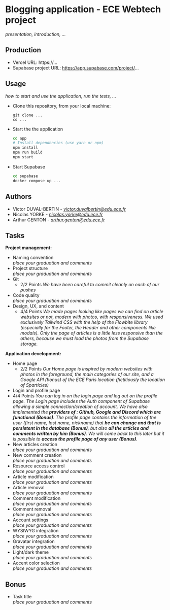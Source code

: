 
# Blogging application - ECE Webtech project

*presentation, introduction, ...*

## Production 

- Vercel URL: https://...
- Supabase project URL: https://app.supabase.com/project/...

## Usage

*how to start and use the application, run the tests, ...*

* Clone this repository, from your local machine:
  ```
  git clone ...
  cd ...
  ```
* Start the the application
  ```bash
  cd app
  # Install dependencies (use yarn or npm)
  npm install
  npm run build
  npm start
  ```
* Start Supabase
  ```bash
  cd supabase
  docker compose up ...
  ```

## Authors

- Victor DUVAL-BERTIN - *victor.duvalbertin@edu.ece.fr*
- Nicolas YORKE - *nicolas.yorke@edu.ece.fr*
- Arthur GENTON - *arthur.genton@edu.ece.fr*

## Tasks
  
**Project management:**

* Naming convention   
  *place your graduation and comments*
* Project structure   
  *place your graduation and comments*
* Git   
  * 2/2 Points
  *We have been careful to commit cleanly on each of our pushes*  
* Code quality   
  *place your graduation and comments*
* Design, UX, and content   
  * 4/4 Points
  *We made pages looking like pages we can find on article websites or not, modern with photos, with responsiveness. We used exclusively Tailwind CSS with the help of the Flowbite library (especially for the Footer, the Header and other components like modals). Only the page of articles is a little less responsive than the others, because we must load the photos from the Supabase storage.*

**Application development:**

* Home page   
  * 2/2 Points
  *Our Home page is inspired by modern websites with photos in the foreground, the main categories of our site, and a Google API (bonus) of the ECE Paris location (fictitiously the location of Sparticles)*
* Login and profile page   
* 4/4 Points
  *You can log in on the login page and log out on the profile page. The Login page includes the Auth component of Supabase allowing a simple connection/creation of account. We have also implemented the **providers of : Github, Google and Discord which are functional (Bonus)**. The profile page contains the information of the user (first name, last name, nickname) that **he can change and that is persistent in the database (Bonus)**, but also **all the articles and comments written by him (Bonus)**. We will come back to this later but it is possible to **access the profile page of any user (Bonus)**.*
* New articles creation   
  *place your graduation and comments*
* New comment creation   
  *place your graduation and comments*
* Resource access control   
  *place your graduation and comments*
* Article modification   
  *place your graduation and comments*
* Article removal   
  *place your graduation and comments*
* Comment modification   
  *place your graduation and comments*
* Comment removal   
  *place your graduation and comments*
* Account settings   
  *place your graduation and comments*
* WYSIWYG integration   
  *place your graduation and comments*
* Gravatar integration   
  *place your graduation and comments*
* Light/dark theme   
  *place your graduation and comments*
* Accent color selection   
  *place your graduation and comments*

## Bonus

* Task title   
  *place your graduation and comments*
